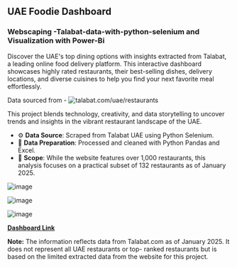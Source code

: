 ## UAE Foodie Dashboard
### Webscaping -Talabat-data-with-python-selenium and Visualization with Power-Bi
Discover the UAE's top dining options with insights extracted from Talabat, a leading online food delivery platform. This interactive dashboard showcases highly rated restaurants, their best-selling dishes, delivery locations, and diverse cuisines to help you find your next favorite meal effortlessly.

Data sourced from - ![talabat.com/uae/restaurants](talabat.com/uae/restaurants)

This project blends technology, creativity, and data storytelling to uncover trends and insights in the vibrant restaurant landscape of the UAE. 
- ⚙️ **Data Source**: Scraped from Talabat UAE using Python Selenium.
- 🧹 **Data Preparation**: Processed and cleaned with Python Pandas and Excel.
- 📂 **Scope**: While the website features over 1,000 restaurants, this analysis focuses on a practical subset of 132 restaurants as of January 2025.

![image](https://github.com/user-attachments/assets/39c617c2-89e5-49de-9f30-debed9000f6d)

![image](https://github.com/user-attachments/assets/20d39a89-1ea0-4b75-a4e6-35fe87d9690d)

![image](https://github.com/user-attachments/assets/be09ce0e-2adc-402d-b741-9460d24b6267)

**[Dashboard Link](https://shorturl.at/tTxyP)**

**Note:** The information reflects data from Talabat.com as of January 2025. It does not represent all UAE restaurants or top- ranked restaurants but is based on the limited extracted data from the website for this project.

